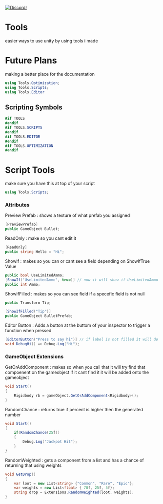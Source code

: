 <a href="https://discord.gg/8tuuGjuEE9"><img src="https://img.shields.io/badge/discord-brightgreen.svg?style=for-the-badge&logo=discord&colorA=23272a&colorB=7289da" alt="Discord!"></a>
# Tools
easier ways to use unity by using tools i made

# Future Plans
making a better place for the documentation
```cs
using Tools.Optimization;
using Tools.Scripts;
using Tools.Editor
```
## Scripting Symbols
```cs
#if TOOLS
#endif
#if TOOLS.SCRIPTS
#endif
#if TOOLS.EDITOR
#endif
#if TOOLS.OPTIMIZATION
#endif
```

# Script Tools

make sure you have this at top of your script
```cs
using Tools.Scripts;
```

### Attributes

Preview Prefab : shows a texture of what prefab you assigned
```cs
[PreviewPrefab]
public GameObject Bullet;
```

ReadOnly : make so you cant edit it
```cs
[ReadOnly]
public string Hello = "Hi";
```

ShowIf : makes so you can or cant see a field depending on ShowIfTrue Value
```cs
public bool UseLimitedAmmo;
[ShowIf("UseLimitedAmmo", true)] // now it will show if UseLimitedAmmo is true else it wont show
public int Ammo;
```

ShowIfFilled : makes so you can see field if a specefic field is not null
```cs
public Transform Tip;

[ShowIfFilled("Tip")]
public GameObject BulletPrefab;
```

Editor Button : Adds a button at the buttom of your inspector to trigger a function when pressed
```cs
[EditorButton("Press to say hi")] // if label is not filled it will do Function/Method Name
void DebugHi() => Debug.Log("Hi");
```


### GameObject Extensions

GetOrAddComponent : makes so when you call that it will try find that compoenent on the gameobject if it cant find it it will be added onto the gameobject
```cs
void Start()
{
    Rigidbody rb = gameObject.GetOrAddComponent<Rigidbody>();
}
```

RandomChance : returns true if percent is higher then the generated number
```cs
void Start()
{
    if(RandomChance(25f))
    {
        Debug.Log("Jackpot Hit");
    }
}
```

RandomWeighted : gets a component from a list and has a chance of returning that using weights
```cs
void GetDrop()
{
    var loot = new List<string> {"Common", "Rare", "Epic"};
    var weights = new List<float> { 70f, 25f, 5f};
    string drop = Extensions.RandomWeighted(loot, weights);
}
```
